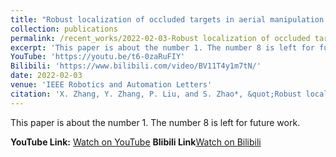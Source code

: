 ```yaml
---
title: "Robust localization of occluded targets in aerial manipulation via range-only mapping"
collection: publications
permalink: /recent_works/2022-02-03-Robust localization of occluded targets in aerial manipulation via range-only mapping
excerpt: 'This paper is about the number 1. The number 8 is left for future work.'
YouTube: 'https://youtu.be/t6-0zaRuFIY'
Bilibili: 'https://www.bilibili.com/video/BV11T4y1m7tN/'
date: 2022-02-03
venue: 'IEEE Robotics and Automation Letters'
citation: 'X. Zhang, Y. Zhang, P. Liu, and S. Zhao*, &quot;Robust localization of occluded targets in aerial manipulation via range-only mapping&quot;, IEEE Robotics and Automation Letters, vol. 7, no. 2, pp. 2921-2928, 2022.'
---
```

This paper is about the number 1. The number 8 is left for future work.

**YouTube Link:** [Watch on YouTube](<https://youtu.be/t6-0zaRuFIY>)
**Blibili Link**[Watch on Bilibili](<https://www.bilibili.com/video/BV11T4y1m7tN/>)
